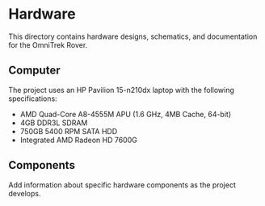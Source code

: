 # Hardware

This directory contains hardware designs, schematics, and documentation for the OmniTrek Rover.

## Computer

The project uses an HP Pavilion 15-n210dx laptop with the following specifications:

- AMD Quad-Core A8-4555M APU (1.6 GHz, 4MB Cache, 64-bit)
- 4GB DDR3L SDRAM
- 750GB 5400 RPM SATA HDD
- Integrated AMD Radeon HD 7600G

## Components

Add information about specific hardware components as the project develops.
